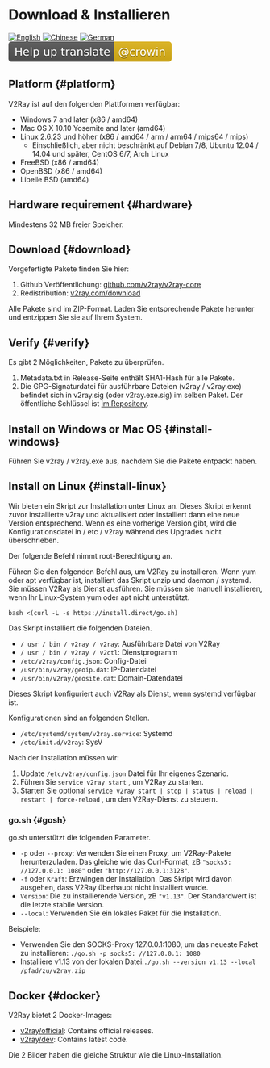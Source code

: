 # Download & Installieren

[![English](../resources/english.svg)](https://www.v2ray.com/en/welcome/install.html) [![Chinese](../resources/chinese.svg)](https://www.v2ray.com/chapter_00/install.html) [![German](../resources/german.svg)](https://www.v2ray.com/de/welcome/install.html) [![Translate](../resources/lang.svg)](https://crowdin.com/project/v2ray)

## Platform {#platform}

V2Ray ist auf den folgenden Plattformen verfügbar:

* Windows 7 and later (x86 / amd64)
* Mac OS X 10.10 Yosemite and later (amd64)
* Linux 2.6.23 und höher (x86 / amd64 / arm / arm64 / mips64 / mips) 
  * Einschließlich, aber nicht beschränkt auf Debian 7/8, Ubuntu 12.04 / 14.04 und später, CentOS 6/7, Arch Linux
* FreeBSD (x86 / amd64)
* OpenBSD (x86 / amd64)
* Libelle BSD (amd64)

## Hardware requirement {#hardware}

Mindestens 32 MB freier Speicher.

## Download {#download}

Vorgefertigte Pakete finden Sie hier:

1. Github Veröffentlichung: [github.com/v2ray/v2ray-core](https://github.com/v2ray/v2ray-core/releases)
2. Redistribution: [v2ray.com/download](https://www.v2ray.com/download/)

Alle Pakete sind im ZIP-Format. Laden Sie entsprechende Pakete herunter und entzippen Sie sie auf Ihrem System.

## Verify {#verify}

Es gibt 2 Möglichkeiten, Pakete zu überprüfen.

1. Metadata.txt in Release-Seite enthält SHA1-Hash für alle Pakete.
2. Die GPG-Signaturdatei für ausführbare Dateien (v2ray / v2ray.exe) befindet sich in v2ray.sig (oder v2ray.exe.sig) im selben Paket. Der öffentliche Schlüssel ist [im Repository](https://raw.githubusercontent.com/v2ray/v2ray-core/master/release/verify/official_release.asc).

## Install on Windows or Mac OS {#install-windows}

Führen Sie v2ray / v2ray.exe aus, nachdem Sie die Pakete entpackt haben.

## Install on Linux {#install-linux}

Wir bieten ein Skript zur Installation unter Linux an. Dieses Skript erkennt zuvor installierte v2ray und aktualisiert oder installiert dann eine neue Version entsprechend. Wenn es eine vorherige Version gibt, wird die Konfigurationsdatei in / etc / v2ray während des Upgrades nicht überschrieben.

Der folgende Befehl nimmt root-Berechtigung an.

Führen Sie den folgenden Befehl aus, um V2Ray zu installieren. Wenn yum oder apt verfügbar ist, installiert das Skript unzip und daemon / systemd. Sie müssen V2Ray als Dienst ausführen. Sie müssen sie manuell installieren, wenn Ihr Linux-System yum oder apt nicht unterstützt.

```shell
bash <(curl -L -s https://install.direct/go.sh)
```

Das Skript installiert die folgenden Dateien.

* `/ usr / bin / v2ray / v2ray`: Ausführbare Datei von V2Ray
* `/ usr / bin / v2ray / v2ctl`: Dienstprogramm
* `/etc/v2ray/config.json`: Config-Datei
* `/usr/bin/v2ray/geoip.dat`: IP-Datendatei
* `/usr/bin/v2ray/geosite.dat`: Domain-Datendatei

Dieses Skript konfiguriert auch V2Ray als Dienst, wenn systemd verfügbar ist.

Konfigurationen sind an folgenden Stellen.

* `/etc/systemd/system/v2ray.service`: Systemd
* `/etc/init.d/v2ray`: SysV

Nach der Installation müssen wir:

1. Update `/etc/v2ray/config.json` Datei für Ihr eigenes Szenario.
2. Führen Sie `service v2ray start` , um V2Ray zu starten.
3. Starten Sie optional `service v2ray start | stop | status | reload | restart | force-reload` , um den V2Ray-Dienst zu steuern.

### go.sh {#gosh}

go.sh unterstützt die folgenden Parameter.

* `-p` oder `--proxy`: Verwenden Sie einen Proxy, um V2Ray-Pakete herunterzuladen. Das gleiche wie das Curl-Format, zB `"socks5: //127.0.0.1: 1080"` oder `"http://127.0.0.1:3128"`.
* `-f` oder `Kraft`: Erzwingen der Installation. Das Skript wird davon ausgehen, dass V2Ray überhaupt nicht installiert wurde.
* `Version`: Die zu installierende Version, zB `"v1.13"`. Der Standardwert ist die letzte stabile Version.
* `--local`: Verwenden Sie ein lokales Paket für die Installation.

Beispiele:

* Verwenden Sie den SOCKS-Proxy 127.0.0.1:1080, um das neueste Paket zu installieren: ```./go.sh -p socks5: //127.0.0.1: 1080```
* Installiere v1.13 von der lokalen Datei:```./go.sh --version v1.13 --local /pfad/zu/v2ray.zip```

## Docker {#docker}

V2Ray bietet 2 Docker-Images:

* [v2ray/official](https://hub.docker.com/r/v2ray/official/): Contains official releases.
* [v2ray/dev](https://hub.docker.com/r/v2ray/dev/): Contains latest code.

Die 2 Bilder haben die gleiche Struktur wie die Linux-Installation.